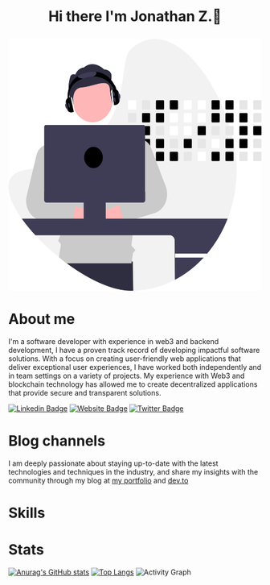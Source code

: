 # <p align="center">Hi there I'm Jonathan Z.👋</p>

<img align="center" src="./presentation.svg" height="500" width="1000"/>

# About me

I'm a software developer with experience in web3 and backend development, I have a proven track record of developing impactful software solutions.
With a focus on creating user-friendly web applications that deliver exceptional user experiences, I have worked both independently and in team settings on a variety of projects.
My experience with Web3 and blockchain technology has allowed me to create decentralized applications that provide secure and transparent solutions.

[![Linkedin Badge](https://img.shields.io/badge/-LinkedIn-0e76a8?style=flat-square&logo=Linkedin&logoColor=white)](https://www.linkedin.com/in/jonathan-z-0a40ab209/)
[![Website Badge](https://img.shields.io/badge/Website-3b5998?style=flat-square&logo=google-chrome&logoColor=white)](https://www.jonathz.com/)
[![Twitter Badge](https://img.shields.io/badge/-Twitter-00acee?style=flat-square&logo=Twitter&logoColor=white)](https://twitter.com/JonathanZihind4)

# Blog channels

I am deeply passionate about staying up-to-date with the latest technologies and techniques in the industry, and share my insights with the community through my blog at [my portfolio](https://jonathz.com/zblog) and [dev.to](https://dev.to/jonathz)

# Skills

# Stats
[![Anurag's GitHub stats](https://github-readme-stats.vercel.app/api?username=Jonath-z&hide=isues,stars&?count_private=true&theme=radical)](https://github.com/anuraghazra/github-readme-stats)  [![Top Langs](https://github-readme-stats.vercel.app/api/top-langs/?username=Jonath-z&layout=compact)](https://github.com/anuraghazra/github-readme-stats)
![Activity Graph](https://activity-graph.herokuapp.com/graph?username=Jonath-z&theme=github&hide_border=true&bg_color=0d1117&area_color=1f6fea&line=38d252&point=1f6fea&color=fefefe)
